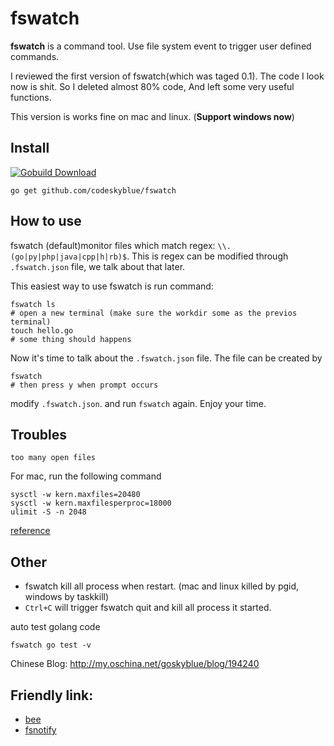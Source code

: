 # fswatch
**fswatch** is a command tool. Use file system event to trigger user defined commands. 

I reviewed the first version of fswatch(which was taged 0.1). The code I look now is shit. So I deleted almost 80% code, And left some very useful functions.

This version is works fine on mac and linux. (**Support windows now**)

## Install
[![Gobuild Download](https://img.shields.io/badge/gobuild-download-green.svg?style=flat)](http://gobuild.io/github.com/codeskyblue/fswatch)

	go get github.com/codeskyblue/fswatch

## How to use
fswatch (default)monitor files which match regex: `\\.(go|py|php|java|cpp|h|rb)$`. This is regex can be modified through `.fswatch.json` file, we talk about that later.

This easiest way to use fswatch is run command:

	fswatch ls
	# open a new terminal (make sure the workdir some as the previos terminal)
	touch hello.go
	# some thing should happens

Now it's time to talk about the `.fswatch.json` file. The file can be created by 

	fswatch 
	# then press y when prompt occurs

modify `.fswatch.json`. and run `fswatch` again. Enjoy your time.

## Troubles
`too many open files`

For mac, run the following command

    sysctl -w kern.maxfiles=20480
    sysctl -w kern.maxfilesperproc=18000
    ulimit -S -n 2048

[reference](http://superuser.com/questions/433746/is-there-a-fix-for-the-too-many-open-files-in-system-error-on-os-x-10-7-1)

## Other
* fswatch kill all process when restart. (mac and linux killed by pgid, windows by taskkill)
* `Ctrl+C` will trigger fswatch quit and kill all process it started.

auto test golang code

	fswatch go test -v

Chinese Blog: <http://my.oschina.net/goskyblue/blog/194240>

## Friendly link: 
* [bee](https://github.com/astaxie/bee)
* [fsnotify](https://github.com/howeyc/fsnotify)
